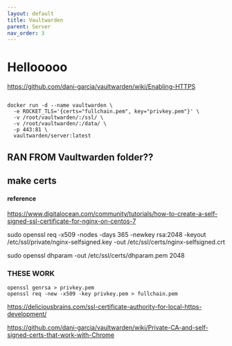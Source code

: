 ```yaml
---
layout: default
title: Vaultwarden
parent: Server
nav_order: 3
---
```



# Hellooooo

https://github.com/dani-garcia/vaultwarden/wiki/Enabling-HTTPS

```

docker run -d --name vaultwarden \
  -e ROCKET_TLS='{certs="fullchain.pem", key="privkey.pem"}' \
  -v /root/vaultwarden/:/ssl/ \
  -v /root/vaultwarden/:/data/ \
  -p 443:81 \
  vaultwarden/server:latest

  ```

## RAN FROM Vaultwarden folder??

  ## make certs

  #### reference

  https://www.digitalocean.com/community/tutorials/how-to-create-a-self-signed-ssl-certificate-for-nginx-on-centos-7


  sudo openssl req -x509 -nodes -days 365 -newkey rsa:2048 -keyout /etc/ssl/private/nginx-selfsigned.key -out /etc/ssl/certs/nginx-selfsigned.crt



sudo openssl dhparam -out /etc/ssl/certs/dhparam.pem 2048

### THESE WORK
```
openssl genrsa > privkey.pem
openssl req -new -x509 -key privkey.pem > fullchain.pem
```

https://deliciousbrains.com/ssl-certificate-authority-for-local-https-development/

https://github.com/dani-garcia/vaultwarden/wiki/Private-CA-and-self-signed-certs-that-work-with-Chrome